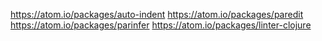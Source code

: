

https://atom.io/packages/auto-indent
https://atom.io/packages/paredit
https://atom.io/packages/parinfer
https://atom.io/packages/linter-clojure
